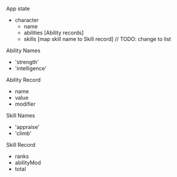 App state
- character
	- name
	- abilities [Ability records]
	- skills [map skill name to Skill record] // TODO: change to list

Ability Names
- 'strength'
- 'intelligence'

Ability Record
- name
- value
- modifier

Skill Names
- 'appraise'
- 'climb'

Skill Record
- ranks
- abilityMod
- total